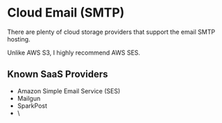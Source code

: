 # Cloud Email (SMTP)

There are plenty of cloud storage providers that support the email SMTP hosting.&#x20;

Unlike AWS S3, I highly recommend AWS SES.

## Known SaaS Providers

* Amazon Simple Email Service (SES)
* Mailgun
* SparkPost
* \
